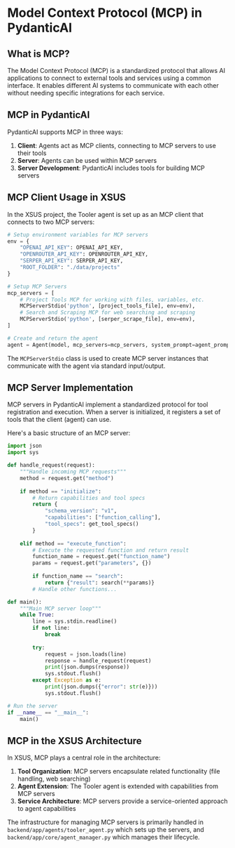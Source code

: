# Model Context Protocol (MCP) in PydanticAI

## What is MCP?

The Model Context Protocol (MCP) is a standardized protocol that allows AI applications to connect to external tools and services using a common interface. It enables different AI systems to communicate with each other without needing specific integrations for each service.

## MCP in PydanticAI

PydanticAI supports MCP in three ways:

1. **Client**: Agents act as MCP clients, connecting to MCP servers to use their tools
2. **Server**: Agents can be used within MCP servers
3. **Server Development**: PydanticAI includes tools for building MCP servers

## MCP Client Usage in XSUS

In the XSUS project, the Tooler agent is set up as an MCP client that connects to two MCP servers:

```python
# Setup environment variables for MCP servers
env = {
    "OPENAI_API_KEY": OPENAI_API_KEY,
    "OPENROUTER_API_KEY": OPENROUTER_API_KEY,
    "SERPER_API_KEY": SERPER_API_KEY,
    "ROOT_FOLDER": "./data/projects"
}

# Setup MCP Servers
mcp_servers = [
    # Project Tools MCP for working with files, variables, etc.
    MCPServerStdio('python', [project_tools_file], env=env),
    # Search and Scraping MCP for web searching and scraping
    MCPServerStdio('python', [serper_scrape_file], env=env),
]

# Create and return the agent
agent = Agent(model, mcp_servers=mcp_servers, system_prompt=agent_prompt)
```

The `MCPServerStdio` class is used to create MCP server instances that communicate with the agent via standard input/output.

## MCP Server Implementation

MCP servers in PydanticAI implement a standardized protocol for tool registration and execution. When a server is initialized, it registers a set of tools that the client (agent) can use.

Here's a basic structure of an MCP server:

```python
import json
import sys

def handle_request(request):
    """Handle incoming MCP requests"""
    method = request.get("method")
    
    if method == "initialize":
        # Return capabilities and tool specs
        return {
            "schema_version": "v1",
            "capabilities": ["function_calling"],
            "tool_specs": get_tool_specs()
        }
        
    elif method == "execute_function":
        # Execute the requested function and return result
        function_name = request.get("function_name")
        params = request.get("parameters", {})
        
        if function_name == "search":
            return {"result": search(**params)}
        # Handle other functions...

def main():
    """Main MCP server loop"""
    while True:
        line = sys.stdin.readline()
        if not line:
            break
        
        try:
            request = json.loads(line)
            response = handle_request(request)
            print(json.dumps(response))
            sys.stdout.flush()
        except Exception as e:
            print(json.dumps({"error": str(e)}))
            sys.stdout.flush()

# Run the server
if __name__ == "__main__":
    main()
```

## MCP in the XSUS Architecture

In XSUS, MCP plays a central role in the architecture:

1. **Tool Organization**: MCP servers encapsulate related functionality (file handling, web searching)
2. **Agent Extension**: The Tooler agent is extended with capabilities from MCP servers
3. **Service Architecture**: MCP servers provide a service-oriented approach to agent capabilities

The infrastructure for managing MCP servers is primarily handled in `backend/app/agents/tooler_agent.py` which sets up the servers, and `backend/app/core/agent_manager.py` which manages their lifecycle.